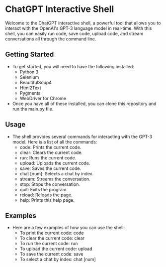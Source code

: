 # ChatGPT Interactive Shell
Welcome to the ChatGPT interactive shell, a powerful tool that allows you to interact with the OpenAI's GPT-3 language model in real-time. With this shell, you can easily run code, save code, upload code, and stream conversations all through the command line.

## Getting Started
- To get started, you will need to have the following installed:
    - Python 3
    - Selenium
    - BeautifulSoup4
    - Html2Text
    - Pygments
    - WebDriver for Chrome
- Once you have all of these installed, you can clone this repository and run the main.py file.

## Usage
- The shell provides several commands for interacting with the GPT-3 model. Here is a list of all the commands:
    - code:             Prints the current code.
    - clear:            Clears the current code.
    - run:              Runs the current code.
    - upload:           Uploads the current code.
    - save:             Saves the current code.
    - chat [num]:       Selects a chat by index.
    - stream:           Streams the conversation.
    - stop:             Stops the conversation.
    - quit:             Exits the program.
    - reload:           Reloads the page.
    - help:             Prints this help page.

## Examples
- Here are a few examples of how you can use the shell:
    - To print the current code: code
    - To clear the current code: clear
    - To run the current code: run
    - To upload the current code: upload
    - To save the current code: save
    - To select a chat by index: chat [num]
